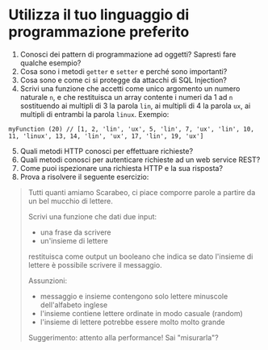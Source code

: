 # Utilizza il tuo linguaggio di programmazione preferito

1. Conosci dei pattern di programmazione ad oggetti? Sapresti fare qualche esempio?
2. Cosa sono i metodi `getter` e `setter` e perché sono importanti?
3. Cosa sono e come ci si protegge da attacchi di SQL Injection?
4. Scrivi una funzione che accetti come unico argomento un numero naturale `n`, e che restituisca un array contente i numeri da 1 ad `n` sostituendo ai multipli di 3 la parola `lin`, ai multipli di 4 la parola `ux`, ai multipli di entrambi la parola `linux`. Exempio:

```
myFunction (20) // [1, 2, 'lin', 'ux', 5, 'lin', 7, 'ux', 'lin', 10, 11, 'linux', 13, 14, 'lin', 'ux', 17, 'lin', 19, 'ux']
```

5. Quali metodi HTTP conosci per effettuare richieste?
6. Quali metodi conosci per autenticare richieste ad un web service REST?
7. Come puoi ispezionare una richiesta HTTP e la sua risposta?
8. Prova a risolvere il seguente esercizio:

>   Tutti quanti amiamo Scarabeo, ci piace comporre parole a partire da un bel mucchio di lettere.
>
>   Scrivi una funzione che dati due input:
>
>   - una frase da scrivere
>   - un'insieme di lettere
>
>  restituisca come output un booleano che indica se dato l'insieme di lettere è possibile scrivere il messaggio.
>
>  Assunzioni:
>
>  - messaggio e insieme contengono solo lettere minuscole dell'alfabeto inglese
>  - l'insieme contiene lettere ordinate in modo casuale (random)
>  - l'insieme di lettere potrebbe essere molto molto grande
>
>  Suggerimento: attento alla performance! Sai "misurarla"?

